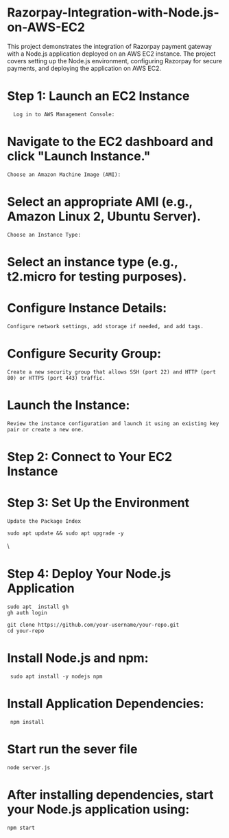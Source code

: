 # Razorpay-Integration-with-Node.js-on-AWS-EC2
This project demonstrates the integration of Razorpay payment gateway with a Node.js application deployed on an AWS EC2 instance. The project covers setting up the Node.js environment, configuring Razorpay for secure payments, and deploying the application on AWS EC2. 
# Step 1: Launch an EC2 Instance
      Log in to AWS Management Console:
# Navigate to the EC2 dashboard and click "Launch Instance."
    Choose an Amazon Machine Image (AMI):
# Select an appropriate AMI (e.g., Amazon Linux 2, Ubuntu Server).
    Choose an Instance Type:
# Select an instance type (e.g., t2.micro for testing purposes).
# Configure Instance Details:
    Configure network settings, add storage if needed, and add tags.
# Configure Security Group:
    Create a new security group that allows SSH (port 22) and HTTP (port 80) or HTTPS (port 443) traffic.
# Launch the Instance:
    Review the instance configuration and launch it using an existing key pair or create a new one.

# Step 2: Connect to Your EC2 Instance

# Step 3: Set Up the Environment
    Update the Package Index

    sudo apt update && sudo apt upgrade -y
\
# Step 4: Deploy Your Node.js Application
    sudo apt  install gh
    gh auth login

    git clone https://github.com/your-username/your-repo.git
    cd your-repo
# Install Node.js and npm:
     sudo apt install -y nodejs npm
# Install Application Dependencies:
     npm install
# Start run the sever file
    node server.js

# After installing dependencies, start your Node.js application using:
    npm start

